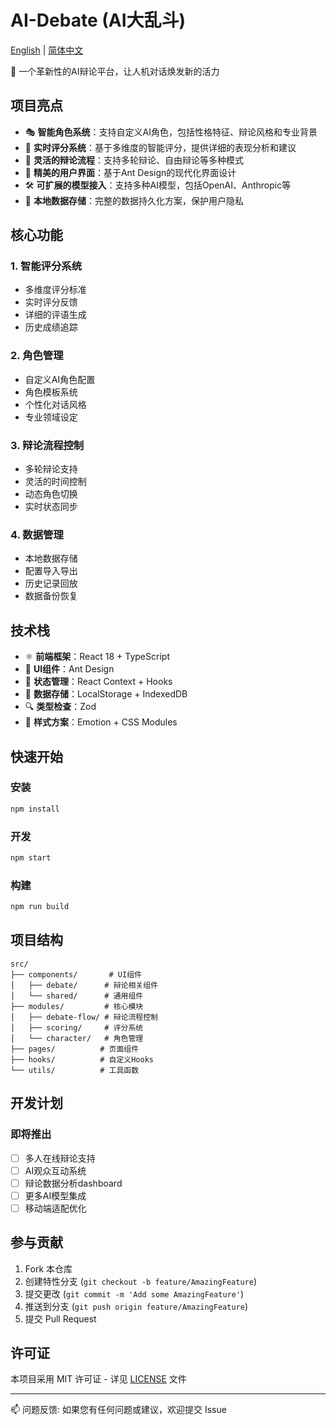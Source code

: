 # AI-Debate (AI大乱斗)

[English](README.md) | [简体中文](README.zh-CN.md)

🤖 一个革新性的AI辩论平台，让人机对话焕发新的活力

## 项目亮点

- 🎭 **智能角色系统**：支持自定义AI角色，包括性格特征、辩论风格和专业背景
- 🎯 **实时评分系统**：基于多维度的智能评分，提供详细的表现分析和建议
- 🔄 **灵活的辩论流程**：支持多轮辩论、自由辩论等多种模式
- 🎨 **精美的用户界面**：基于Ant Design的现代化界面设计
- 🛠 **可扩展的模型接入**：支持多种AI模型，包括OpenAI、Anthropic等
- 💾 **本地数据存储**：完整的数据持久化方案，保护用户隐私

## 核心功能

### 1. 智能评分系统
- 多维度评分标准
- 实时评分反馈
- 详细的评语生成
- 历史成绩追踪

### 2. 角色管理
- 自定义AI角色配置
- 角色模板系统
- 个性化对话风格
- 专业领域设定

### 3. 辩论流程控制
- 多轮辩论支持
- 灵活的时间控制
- 动态角色切换
- 实时状态同步

### 4. 数据管理
- 本地数据存储
- 配置导入导出
- 历史记录回放
- 数据备份恢复

## 技术栈

- ⚛️ **前端框架**：React 18 + TypeScript
- 🎨 **UI组件**：Ant Design
- 🧠 **状态管理**：React Context + Hooks
- 💾 **数据存储**：LocalStorage + IndexedDB
- 🔍 **类型检查**：Zod
- 💅 **样式方案**：Emotion + CSS Modules

## 快速开始

### 安装
```bash
npm install
```

### 开发
```bash
npm start
```

### 构建
```bash
npm run build
```

## 项目结构

```
src/
├── components/       # UI组件
│   ├── debate/      # 辩论相关组件
│   └── shared/      # 通用组件
├── modules/         # 核心模块
│   ├── debate-flow/ # 辩论流程控制
│   ├── scoring/     # 评分系统
│   └── character/   # 角色管理
├── pages/          # 页面组件
├── hooks/          # 自定义Hooks
└── utils/          # 工具函数
```

## 开发计划

### 即将推出
- [ ] 多人在线辩论支持
- [ ] AI观众互动系统
- [ ] 辩论数据分析dashboard
- [ ] 更多AI模型集成
- [ ] 移动端适配优化

## 参与贡献

1. Fork 本仓库
2. 创建特性分支 (`git checkout -b feature/AmazingFeature`)
3. 提交更改 (`git commit -m 'Add some AmazingFeature'`)
4. 推送到分支 (`git push origin feature/AmazingFeature`)
5. 提交 Pull Request

## 许可证

本项目采用 MIT 许可证 - 详见 [LICENSE](LICENSE) 文件

---

📫 问题反馈: 如果您有任何问题或建议，欢迎提交 Issue 